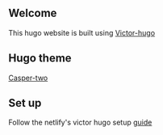 ## Welcome
This hugo website is built using [Victor-hugo](https://github.com/netlify-templates/victor-hugo)

## Hugo theme ##
[Casper-two](https://github.com/eueung/hugo-casper-two)

## Set up ##
Follow the netlify's victor hugo setup [guide](https://www.netlify.com/blog/2016/09/21/a-step-by-step-guide-victor-hugo-on-netlify/)